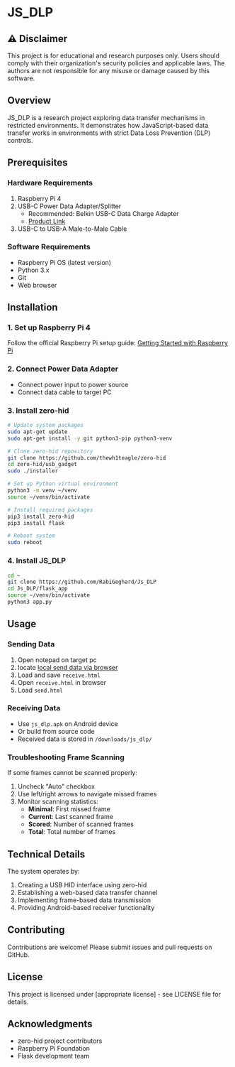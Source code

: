 # JS_DLP

## ⚠️ Disclaimer

This project is for educational and research purposes only. Users should comply with their organization's security policies and applicable laws. The authors are not responsible for any misuse or damage caused by this software.

## Overview

JS_DLP is a research project exploring data transfer mechanisms in restricted environments. It demonstrates how JavaScript-based data transfer works in environments with strict Data Loss Prevention (DLP) controls.

## Prerequisites

### Hardware Requirements

1. Raspberry Pi 4
2. USB-C Power Data Adapter/Splitter
   - Recommended: Belkin USB-C Data Charge Adapter
   - [Product Link](https://www.belkin.com/p/usb-c-data-charge-adapter/WCZ002btWH.html)
3. USB-C to USB-A Male-to-Male Cable

### Software Requirements

- Raspberry Pi OS (latest version)
- Python 3.x
- Git
- Web browser

## Installation

### 1. Set up Raspberry Pi 4

Follow the official Raspberry Pi setup guide:
[Getting Started with Raspberry Pi](https://www.raspberrypi.com/documentation/computers/getting-started.html)

### 2. Connect Power Data Adapter

- Connect power input to power source
- Connect data cable to target PC

### 3. Install zero-hid

```bash
# Update system packages
sudo apt-get update
sudo apt-get install -y git python3-pip python3-venv

# Clone zero-hid repository
git clone https://github.com/thewh1teagle/zero-hid
cd zero-hid/usb_gadget
sudo ./installer

# Set up Python virtual environment
python3 -m venv ~/venv
source ~/venv/bin/activate

# Install required packages
pip3 install zero-hid
pip3 install flask

# Reboot system
sudo reboot
```

### 4. Install JS_DLP

```bash
cd ~
git clone https://github.com/RabiGeghard/Js_DLP
cd Js_DLP/flask_app 
source ~/venv/bin/activate
python3 app.py
```

## Usage

### Sending Data

1. Open notepad on target pc
2. locate [local send data via browser](http://127.0.0.1:5000/) 
2. Load and save `receive.html`
3. Open `receive.html` in browser
4. Load `send.html`

### Receiving Data

- Use `js_dlp.apk` on Android device
- Or build from source code
- Received data is stored in `/downloads/js_dlp/`

### Troubleshooting Frame Scanning

If some frames cannot be scanned properly:

1. Uncheck "Auto" checkbox
2. Use left/right arrows to navigate missed frames
3. Monitor scanning statistics:
   - **Minimal**: First missed frame
   - **Current**: Last scanned frame
   - **Scored**: Number of scanned frames
   - **Total**: Total number of frames

## Technical Details

The system operates by:
1. Creating a USB HID interface using zero-hid
2. Establishing a web-based data transfer channel
3. Implementing frame-based data transmission
4. Providing Android-based receiver functionality

## Contributing

Contributions are welcome! Please submit issues and pull requests on GitHub.

## License

This project is licensed under [appropriate license] - see LICENSE file for details.

## Acknowledgments

- zero-hid project contributors
- Raspberry Pi Foundation
- Flask development team

